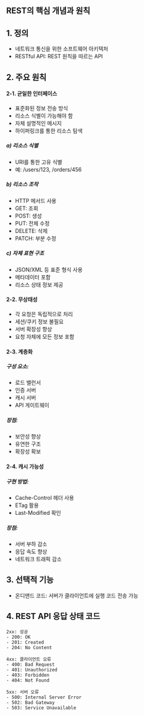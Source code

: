 ## REST의 핵심 개념과 원칙

## 1. 정의

- 네트워크 통신을 위한 소프트웨어 아키텍처
- RESTful API: REST 원칙을 따르는 API

## 2. 주요 원칙

#### 2-1. 균일한 인터페이스

- 표준화된 정보 전송 방식
- 리소스 식별이 가능해야 함
- 자체 설명적인 메시지
- 하이퍼링크를 통한 리소스 탐색

##### a) 리소스 식별

- URI를 통한 고유 식별
- 예: /users/123, /orders/456

##### b) 리소스 조작

- HTTP 메서드 사용
- GET: 조회
- POST: 생성
- PUT: 전체 수정
- DELETE: 삭제
- PATCH: 부분 수정

##### c) 자체 표현 구조

- JSON/XML 등 표준 형식 사용
- 메타데이터 포함
- 리소스 상태 정보 제공

#### 2-2. 무상태성

- 각 요청은 독립적으로 처리
- 세션/쿠키 정보 불필요
- 서버 확장성 향상
- 요청 자체에 모든 정보 포함

#### 2-3. 계층화

##### 구성 요소:

- 로드 밸런서
- 인증 서버
- 캐시 서버
- API 게이트웨이

##### 장점:

- 보안성 향상
- 유연한 구조
- 확장성 확보

#### 2-4. 캐시 가능성

##### 구현 방법:

- Cache-Control 헤더 사용
- ETag 활용
- Last-Modified 확인

##### 장점:

- 서버 부하 감소
- 응답 속도 향상
- 네트워크 트래픽 감소

## 3. 선택적 기능

- 온디맨드 코드: 서버가 클라이언트에 실행 코드 전송 가능

## 4. REST API 응답 상태 코드

```
2xx: 성공
- 200: OK
- 201: Created
- 204: No Content

4xx: 클라이언트 오류
- 400: Bad Request
- 401: Unauthorized
- 403: Forbidden
- 404: Not Found

5xx: 서버 오류
- 500: Internal Server Error
- 502: Bad Gateway
- 503: Service Unavailable
```
